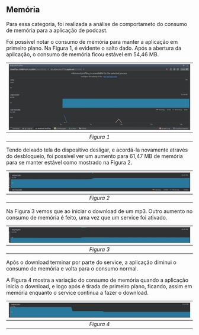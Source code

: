## Memória

Para essa categoria, foi realizada a análise de comportameto do consumo de memória para a aplicação de podcast.


Foi possível notar o consumo de memória para manter a aplicação em primeiro plano. Na Figura 1, é evidente o salto dado.
Após a abertura da aplicação, o consumo de memória ficou estável em 54,46 MB.

| ![figura1.jpg](https://github.com/ghpsantos/exercicio-podcast/blob/master/screenshots/figura1.jpg) | 
|:--:| 
| *Figura 1* |

Tendo deixado tela do dispositivo desligar, e acordá-la novamente através do desbloqueio, foi possível ver um aumento para 61,47 MB de memória para se manter estável como mostrado na Figura 2.

| ![figura2.jpg](https://github.com/ghpsantos/exercicio-podcast/blob/master/screenshots/figura2.jpg) | 
|:--:| 
| *Figura 2* |

Na Figura 3 vemos que ao iniciar o download de um mp3. Outro aumento no consumo de memória é feito, uma vez que um service foi ativado.

| ![figura3.jpg](https://github.com/ghpsantos/exercicio-podcast/blob/master/screenshots/figura3.jpg) | 
|:--:| 
| *Figura 3* |


Após o download terminar por parte do service, a aplicação diminui o consumo de memória e volta para o consumo normal.

A Figura 4 mostra a variação do consumo de memória quando a aplicação inicia o download, e logo após é tirada de primeiro plano, ficando, assim em memória enquanto o service continua a fazer o download.

| ![figura4.jpg](https://github.com/ghpsantos/exercicio-podcast/blob/master/screenshots/figura4.jpg) | 
|:--:| 
| *Figura 4* |
